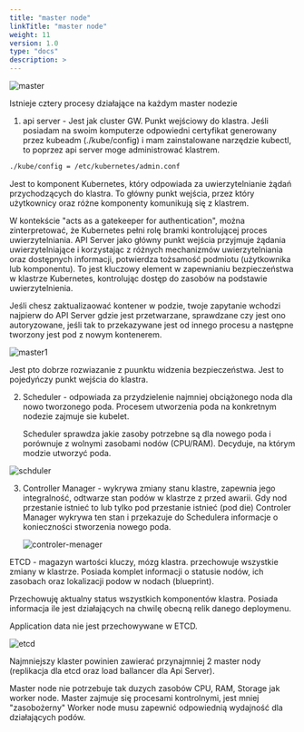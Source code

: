 ```yaml
---
title: "master node"
linkTitle: "master node"
weight: 11
version: 1.0
type: "docs"
description: >
---
```


![master](../02-architecture/img/master.png)

Istnieje cztery procesy działające na każdym master nodezie

1. api server -  Jest jak cluster GW. Punkt wejściowy do klastra.
Jeśli posiadam na swoim komputerze odpowiedni certyfikat generowany przez kubeadm (./kube/config) i mam zainstalowane narzędzie kubectl, to poprzez api server moge administrować klastrem.

```bash
./kube/config = /etc/kubernetes/admin.conf
```
   
   Jest to komponent Kubernetes, który odpowiada za uwierzytelnianie żądań przychodzących do klastra. To główny punkt wejścia, przez który użytkownicy oraz różne komponenty komunikują się z klastrem.
   
   W kontekście "acts as a gatekeeper for authentication", można zinterpretować, że Kubernetes pełni rolę bramki kontrolującej proces uwierzytelniania. API Server jako główny punkt wejścia przyjmuje żądania uwierzytelniające i korzystając z różnych mechanizmów uwierzytelniania oraz dostępnych informacji, potwierdza tożsamość podmiotu (użytkownika lub komponentu). To jest kluczowy element w zapewnianiu bezpieczeństwa w klastrze Kubernetes, kontrolując dostęp do zasobów na podstawie uwierzytelnienia.
   
   Jeśli chesz zaktualizaować kontener w podzie, twoje zapytanie wchodzi najpierw do API Server gdzie jest przetwarzane, sprawdzane czy jest ono autoryzowane, jeśli tak to przekazywane jest od innego procesu a następne tworzony jest pod z nowym kontenerem.
   
   ![master1](../02-architecture/img/master01.png)

Jest pto dobrze rozwiazanie z puunktu widzenia bezpieczeństwa. Jest to pojedyńczy punkt wejścia do klastra.

2. Scheduler - odpowiada za przydzielenie najmniej obciążonego noda dla nowo tworzonego poda. Procesem utworzenia poda na konkretnym nodezie zajmuje sie kubelet. 
   
   Scheduler sprawdza jakie zasoby potrzebne są dla nowego poda i porównuje z wolnymi zasobami nodów (CPU/RAM). Decyduje, na którym modzie utworzyć poda.

![schduler](../02-architecture/img/scheduler.png)

3. Controller Manager - wykrywa zmiany stanu klastre, zapewnia jego integralność, odtwarze stan podów w klastrze z przed awarii. Gdy nod przestanie istnieć to lub tylko pod przestanie istnieć (pod die) Controler Manager wykrywa ten stan i przekazuje do Schedulera informacje o konieczności stworzenia nowego poda.
   
   ![controler-menager](../02-architecture/img/controler-manager.png)

ETCD - magazyn wartości kluczy, mózg klastra. przechowuje wszystkie zmiany w klastrze. Posiada komplet informacji o statusie nodów, ich zasobach oraz lokalizacji podow w nodach (blueprint). 

Przechowuję aktualny status wszystkich komponentów klastra. Posiada informacja ile jest działających na chwilę obecną relik danego deploymenu.

Application data nie jest przechowywane w ETCD.

![etcd](../02-architecture/img/etcd.png)

Najmniejszy klaster powinien zawierać przynajmniej 2 master nody (replikacja dla etcd oraz load ballancer dla Api Server).

Master node nie potrzebuje tak duzych zasobów CPU, RAM, Storage jak worker node. Master zajmuje się procesami kontrolnymi, jest mniej "zasobożerny" 
Worker node musu zapewnić odpowiednią wydajność dla działających podów.
